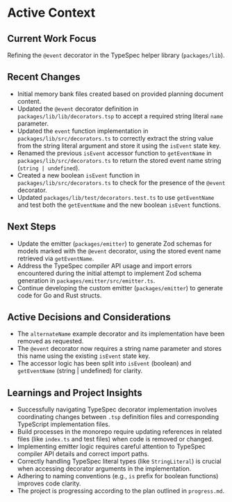 # Active Context

## Current Work Focus

Refining the `@event` decorator in the TypeSpec helper library (`packages/lib`).

## Recent Changes

- Initial memory bank files created based on provided planning document content.
- Updated the `@event` decorator definition in `packages/lib/lib/decorators.tsp` to accept a required string literal `name` parameter.
- Updated the `event` function implementation in `packages/lib/src/decorators.ts` to correctly extract the string value from the string literal argument and store it using the `isEvent` state key.
- Renamed the previous `isEvent` accessor function to `getEventName` in `packages/lib/src/decorators.ts` to return the stored event name string (`string | undefined`).
- Created a new boolean `isEvent` function in `packages/lib/src/decorators.ts` to check for the presence of the `@event` decorator.
- Updated `packages/lib/test/decorators.test.ts` to use `getEventName` and test both the `getEventName` and the new boolean `isEvent` functions.

## Next Steps

- Update the emitter (`packages/emitter`) to generate Zod schemas for models marked with the `@event` decorator, using the stored event name retrieved via `getEventName`.
- Address the TypeSpec compiler API usage and import errors encountered during the initial attempt to implement Zod schema generation in `packages/emitter/src/emitter.ts`.
- Continue developing the custom emitter (`packages/emitter`) to generate code for Go and Rust structs.

## Active Decisions and Considerations

- The `alternateName` example decorator and its implementation have been removed as requested.
- The `@event` decorator now requires a string name parameter and stores this name using the existing `isEvent` state key.
- The accessor logic has been split into `isEvent` (boolean) and `getEventName` (string | undefined) for clarity.

## Learnings and Project Insights

- Successfully navigating TypeSpec decorator implementation involves coordinating changes between `.tsp` definition files and corresponding TypeScript implementation files.
- Build processes in the monorepo require updating references in related files (like `index.ts` and test files) when code is removed or changed.
- Implementing emitter logic requires careful attention to TypeSpec compiler API details and correct import paths.
- Correctly handling TypeSpec literal types (like `StringLiteral`) is crucial when accessing decorator arguments in the implementation.
- Adhering to naming conventions (e.g., `is` prefix for boolean functions) improves code clarity.
- The project is progressing according to the plan outlined in `progress.md`.
